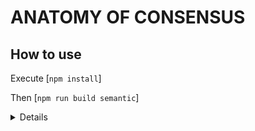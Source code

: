 # ANATOMY OF CONSENSUS

## How to use


Execute [`npm install`]

Then [`npm run build semantic`]

<details>
    To Run on Dev mode [`npm run dev`]
    To Serve locally [`npm run serve`]
    To deploy to firebase [`npm run deploy`]
</details>